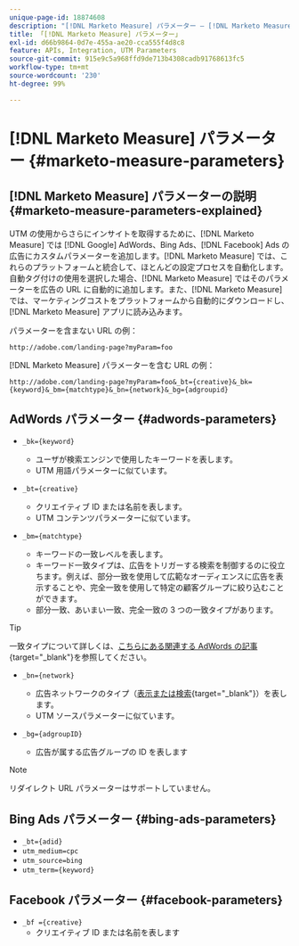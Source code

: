 ```yaml
---
unique-page-id: 18874608
description: "[!DNL Marketo Measure] パラメーター — [!DNL Marketo Measure]"
title: 「[!DNL Marketo Measure] パラメーター」
exl-id: d66b9864-0d7e-455a-ae20-cca555f4d8c8
feature: APIs, Integration, UTM Parameters
source-git-commit: 915e9c5a968ffd9de713b4308cadb91768613fc5
workflow-type: tm+mt
source-wordcount: '230'
ht-degree: 99%

---
```


# [!DNL Marketo Measure] パラメーター {#marketo-measure-parameters}

## [!DNL Marketo Measure] パラメーターの説明 {#marketo-measure-parameters-explained}

UTM の使用からさらにインサイトを取得するために、[!DNL Marketo Measure] では [!DNL Google] AdWords、Bing Ads、[!DNL Facebook] Ads の広告にカスタムパラメーターを追加します。[!DNL Marketo Measure] では、これらのプラットフォームと統合して、ほとんどの設定プロセスを自動化します。自動タグ付けの使用を選択した場合、[!DNL Marketo Measure] ではそのパラメーターを広告の URL に自動的に追加します。また、[!DNL Marketo Measure] では、マーケティングコストをプラットフォームから自動的にダウンロードし、[!DNL Marketo Measure] アプリに読み込みます。

パラメーターを含まない URL の例：

`http://adobe.com/landing-page?myParam=foo`

[!DNL Marketo Measure] パラメーターを含む URL の例：

`http://adobe.com/landing-page?myParam=foo&_bt={creative}&_bk={keyword}&_bm={matchtype}&_bn={network}&_bg={adgroupid}`

## AdWords パラメーター {#adwords-parameters}

* `_bk={keyword}`
   * ユーザが検索エンジンで使用したキーワードを表します。
   * UTM 用語パラメーターに似ています。

* `_bt={creative}`
   * クリエイティブ ID または名前を表します。
   * UTM コンテンツパラメーターに似ています。

* `_bm={matchtype}`
   * キーワードの一致レベルを表します。
   * キーワード一致タイプは、広告をトリガーする検索を制御するのに役立ちます。例えば、部分一致を使用して広範なオーディエンスに広告を表示することや、完全一致を使用して特定の顧客グループに絞り込むことができます。
   * 部分一致、あいまい一致、完全一致の 3 つの一致タイプがあります。

>[!TIP]
>
>一致タイプについて詳しくは、[こちらにある関連する AdWords の記事](https://support.google.com/adwords/answer/2497836?hl=ja){target="_blank"}を参照してください。

* `_bn={network}`
   * 広告ネットワークのタイプ（[表示または検索](https://support.google.com/adwords/answer/1752334?hl=ja){target="_blank"}）を表します。
   * UTM ソースパラメーターに似ています。

* `_bg={adgroupID}`
   * 広告が属する広告グループの ID を表します

>[!NOTE]
>
>リダイレクト URL パラメーターはサポートしていません。

## Bing Ads パラメーター {#bing-ads-parameters}

* `_bt={adid}`
* `utm_medium=cpc`
* `utm_source=bing`
* `utm_term={keyword}`

## Facebook パラメーター {#facebook-parameters}

* `_bf ={creative}`
   * クリエイティブ ID または名前を表します
